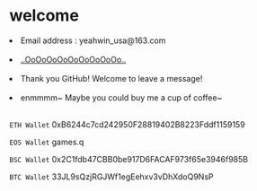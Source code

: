 # welcome

<li> Email address : yeahwin_usa@163.com</li> 
<br>

<li> <a href="https://apps.apple.com/cn/developer/liu-chongjing/id606808456">..OoOoOoOoOoOoOoOoOo..</a> </li>
<br>

<li>Thank you GitHub! Welcome to leave a message! </li>
<br>

<li> enmmmm~ Maybe you could buy me a cup of coffee~</li> 
<br>

<code>ETH Wallet</code>
  0xB6244c7cd242950F28819402B8223Fddf1159159
  
<code>EOS Wallet</code>
  games.q
  
<code>BSC Wallet</code>
  0x2C1fdb47CBB0be917D6FACAF973f65e3946f985B 

<code>BTC Wallet</code>
  33JL9sQzjRGJWf1egEehxv3vDhXdoQ9NsP
